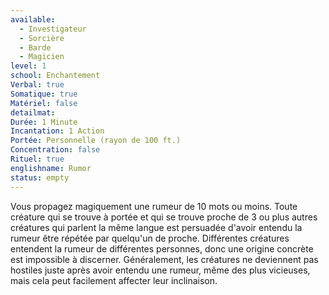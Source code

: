 ```yaml
---
available:
  - Investigateur
  - Sorcière
  - Barde
  - Magicien
level: 1
school: Enchantement
Verbal: true
Somatique: true
Matériel: false
detailmat:
Durée: 1 Minute
Incantation: 1 Action
Portée: Personnelle (rayon de 100 ft.)
Concentration: false
Rituel: true
englishname: Rumor
status: empty
---
```

Vous propagez magiquement une rumeur de 10 mots ou moins. Toute créature qui se trouve à portée et qui se trouve proche de 3 ou plus autres créatures qui parlent la même langue est persuadée d'avoir entendu la rumeur être répétée par quelqu'un de proche. Différentes créatures entendent la rumeur de différentes personnes, donc une origine concrète est impossible à discerner. Généralement, les créatures ne deviennent pas hostiles juste après avoir entendu une rumeur, même des plus vicieuses, mais cela peut facilement affecter leur inclinaison.
